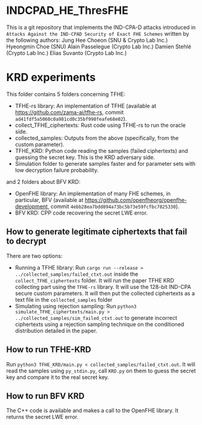 # INDCPAD_HE_ThresFHE

This is a git repository that implements the IND-CPA-D attacks introduced in ``Attacks Against the IND-CPAD Security of Exact FHE Schemes`` written by the following authors:
Jung Hee Choeon (SNU & Crypto Lab Inc.)
Hyeongmin Choe (SNU)
Alain Passelegue (Crypto Lab Inc.)
Damien Stehlé (Crypto Lab Inc.)
Elias Suvanto (Crypto Lab Inc.)

# KRD experiments

This folder contains 5 folders concerning TFHE:
-   TFHE-rs library: An implementation of TFHE (available at https://github.com/zama-ai/tfhe-rs, commit ``ad41fdf5a5060c0a981cd0c35bf998feafe68e02``). 
-   collect\_TFHE\_ciphertexts: Rust code using TFHE-rs to run the oracle side. 
-   collected\_samples: Outputs from the above (specifically, from the custom parameter). 
-   TFHE\_KRD: Python code reading the samples (failed ciphertexts) and guessing the secret key. This is the KRD adversary side. 
-   Simulation folder to generate samples faster and for parameter sets with low decryption failure probability. 

and 2 folders about BFV KRD:
-   OpenFHE library: An implementation of many FHE schemes, in particular, BFV (available at https://github.com/openfheorg/openfhe-development, commit ``4ebb28ea7bdd894a73bc5b73e59fcfbc7825330``). 
-   BFV KRD: CPP code recovering the secret LWE error. 

## How to generate legitimate ciphertexts that fail to decrypt

There are two options:
-   Running a TFHE library: Run  ```cargo run --release > ../collected_samples/failed_ctxt.out``` inside the ```collect_TFHE_ciphertexts``` folder.
It will run the paper TFHE KRD collecting part using the ```TFHE-rs``` library.
It will use the 128-bit IND-CPA secure custom parameters. It will then put the collected ciphertexts as a text file in the ```collected_samples``` folder
-   Simulating using rejection sampling: Run  `python3 simulate_TFHE_ciphertexts/main.py > ../collected_samples/sim_failed_ctxt.out` to generate incorrect ciphertexts using a rejection sampling technique on the conditioned distribution detailed in the paper.

## How to run TFHE-KRD

Run `python3 TFHE_KRD/main.py < collected_samples/failed_ctxt.out`.
It will read the samples using ```py_stdin.py```, call `KRD.py` on them to guess the secret key and compare it to the real secret key.

## How to run BFV KRD

The C++ code is available and makes a call to the OpenFHE library. It returns the secret LWE error. 
